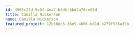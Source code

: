 ```yaml
---
id: d965c27d-9e0f-4ea7-b3db-6bd7a78ce65d
title: Camilla Nickerson
name: Camilla Nickerson
featured_project: 12b58ec5-36e5-4b56-bd1d-b279f535a35b
---
```

